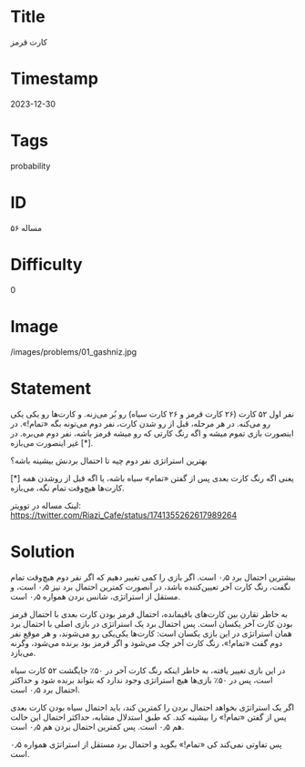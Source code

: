 # Title
کارت قرمز
# Timestamp
2023-12-30
# Tags
probability
# ID
مساله ۵۶
# Difficulty
0
# Image
/images/problems/01_gashniz.jpg
# Statement
نفر اول ۵۲ کارت (۲۶ کارت قرمز و ۲۶ کارت سیاه) رو بُر می‌زنه. و کارت‌ها رو یکی یکی رو می‌کنه. در هر مرحله، قبل از رو شدن کارت، نفر دوم می‌تونه بگه «تمام!». در اینصورت بازی تموم میشه و اگه رنگ کارتی که رو میشه قرمز باشه، نفر دوم می‌بره. در غیر اینصورت می‌بازه [*].

بهترین استراتژی نفر دوم چیه تا احتمال بردنش بیشینه باشه؟

[*] یعنی اگه رنگ کارت بعدی پس از گفتن «تمام» سیاه باشه، یا اگه قبل از روشدن همه کارت‌ها هیچ‌وقت تمام نگه، می‌بازه.

لینک مساله در توویتر: https://twitter.com/Riazi_Cafe/status/1741355262617989264

# Solution
بیشترین احتمال برد ۰٫۵ است. اگر بازی را کمی تغییر دهیم که اگر نفر دوم هیچ‌وقت تمام نگفت، رنگ کارت آخر تعیین‌کننده باشد، در آنصورت کمترین احتمال برد نیز ۰٫۵ است، و مستقل از استراتژی، شانس بردن همواره ۰٫۵ است.

به خاطر تقارن بین کارت‌های باقیمانده، احتمال قرمز بودن کارت بعدی با احتمال قرمز بودن کارت آخر یکسان است. پس احتمال برد یک استراتژی در بازی اصلی با احتمال برد  همان استراتژی در این بازی یکسان است: کارت‌ها یکی‌یکی رو می‌شوند، و هر موقع نفر دوم گفت «تمام!»، رنگ کارت آخر چک می‌شود و اگر قرمز بود برنده می‌شود، وگرنه می‌بازد.

در این بازی تغییر یافته، به خاطر اینکه رنگ کارت آخر در ۵۰٪ جایگشت ۵۲ کارت سیاه است، پس در ۵۰٪ بازی‌ها هیچ استراتژی وجود ندارد که بتواند برنده شود و حداکثر احتمال برد ۰٫۵ است.

اگر یک استراتژی بخواهد احتمال بردن را کمترین کند، باید احتمال سیاه بودن کارت بعدی پس از گفتن «تمام!» را بیشینه کند. که طبق استدلال مشابه، حداکثر احتمال این حالت هم ۰٫۵ است. پس کمترین احتمال بردن هم ۰٫۵ است.

پس تفاوتی نمی‌کند کی «تمام!» بگوید و احتمال برد مستقل از استراتژی همواره ۰٫۵ است.
